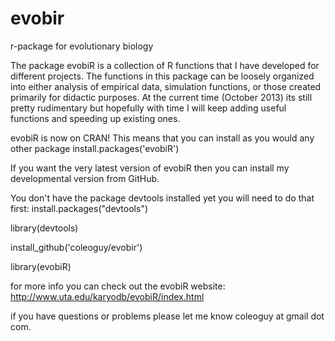 evobir
======

r-package for evolutionary biology

The package evobiR is a collection of R functions that I have developed for different projects.  The functions 
in this package can be loosely organized into either analysis of empirical data, simulation functions, or 
those created primarily for didactic purposes.  At the current time (October 2013) its still pretty rudimentary
but hopefully with time I will keep adding useful functions and speeding up existing ones.


evobiR is now on CRAN! This means that you can install as you would any other package
install.packages('evobiR')

If you want the very latest version of evobiR then you can install my developmental version from GitHub.

You don't have the package devtools installed yet you will need to do that first:
install.packages("devtools")


library(devtools)

install_github('coleoguy/evobir')

library(evobiR)


for more info you can check out the evobiR website:
http://www.uta.edu/karyodb/evobiR/index.html

if you have questions or problems please let me know
coleoguy at gmail dot com.
